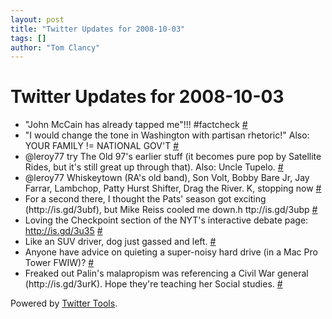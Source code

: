 ```yaml
---
layout: post
title: "Twitter Updates for 2008-10-03"
tags: []
author: "Tom Clancy"
---
```


# Twitter Updates for 2008-10-03

<ul>
	<li>"John McCain has already tapped me"!!! #factcheck <a href="http://twitter.com/tclancy/statuses/944305424">#</a></li>
	<li>"I would change the tone in Washington with partisan rhetoric!" Also: YOUR FAMILY != NATIONAL GOV'T <a href="http://twitter.com/tclancy/statuses/944353162">#</a></li>
	<li>@leroy77 try The Old 97's earlier stuff (it becomes pure pop by Satellite Rides, but it's still great up through that). Also: Uncle Tupelo. <a href="http://twitter.com/tclancy/statuses/944935370">#</a></li>
	<li>@leroy77 Whiskeytown (RA's old band), Son Volt, Bobby Bare Jr, Jay Farrar, Lambchop, Patty Hurst Shifter, Drag the River. K, stopping now <a href="http://twitter.com/tclancy/statuses/944936687">#</a></li>
	<li>For a second there, I thought the Pats' season got exciting (http://is.gd/3ubf), but Mike Reiss cooled me down.h ttp://is.gd/3ubp <a href="http://twitter.com/tclancy/statuses/945209368">#</a></li>
	<li>Loving the Checkpoint section of the NYT's interactive debate page: <a href="http://is.gd/3u35" rel="nofollow">http://is.gd/3u35</a> <a href="http://twitter.com/tclancy/statuses/945228178">#</a></li>
	<li>Like an SUV driver, dog just gassed and left. <a href="http://twitter.com/tclancy/statuses/945284519">#</a></li>
	<li>Anyone have advice on quieting a super-noisy hard drive (in a Mac Pro Tower FWIW)? <a href="http://twitter.com/tclancy/statuses/945287454">#</a></li>
	<li>Freaked out Palin's malapropism was referencing a Civil War general (http://is.gd/3urK). Hope they're teaching her Social studies. <a href="http://twitter.com/tclancy/statuses/945326903">#</a></li>
</ul>
<p>Powered by <a href="http://alexking.org/projects/wordpress">Twitter Tools</a>.</p>
